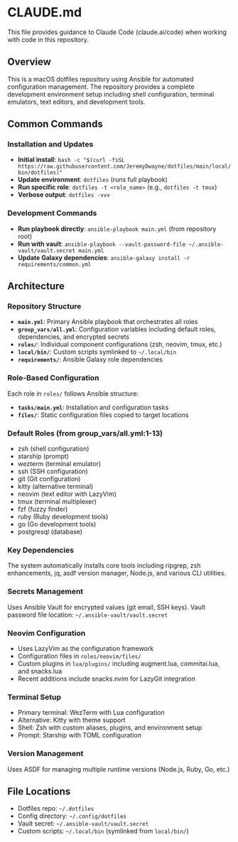 # CLAUDE.md

This file provides guidance to Claude Code (claude.ai/code) when working with code in this repository.

## Overview

This is a macOS dotfiles repository using Ansible for automated configuration management. The repository provides a complete development environment setup including shell configuration, terminal emulators, text editors, and development tools.

## Common Commands

### Installation and Updates
- **Initial install**: `bash -c "$(curl -fsSL https://raw.githubusercontent.com/JeremyDwayne/dotfiles/main/local/bin/dotfiles)"`
- **Update environment**: `dotfiles` (runs full playbook)
- **Run specific role**: `dotfiles -t <role_name>` (e.g., `dotfiles -t tmux`)
- **Verbose output**: `dotfiles -vvv`

### Development Commands
- **Run playbook directly**: `ansible-playbook main.yml` (from repository root)
- **Run with vault**: `ansible-playbook --vault-password-file ~/.ansible-vault/vault.secret main.yml`
- **Update Galaxy dependencies**: `ansible-galaxy install -r requirements/common.yml`

## Architecture

### Repository Structure
- **`main.yml`**: Primary Ansible playbook that orchestrates all roles
- **`group_vars/all.yml`**: Configuration variables including default roles, dependencies, and encrypted secrets
- **`roles/`**: Individual component configurations (zsh, neovim, tmux, etc.)
- **`local/bin/`**: Custom scripts symlinked to `~/.local/bin`
- **`requirements/`**: Ansible Galaxy role dependencies

### Role-Based Configuration
Each role in `roles/` follows Ansible structure:
- **`tasks/main.yml`**: Installation and configuration tasks
- **`files/`**: Static configuration files copied to target locations

### Default Roles (from group_vars/all.yml:1-13)
- zsh (shell configuration)
- starship (prompt)
- wezterm (terminal emulator)
- ssh (SSH configuration)
- git (Git configuration)
- kitty (alternative terminal)
- neovim (text editor with LazyVim)
- tmux (terminal multiplexer)
- fzf (fuzzy finder)
- ruby (Ruby development tools)
- go (Go development tools)
- postgresql (database)

### Key Dependencies
The system automatically installs core tools including ripgrep, zsh enhancements, jq, asdf version manager, Node.js, and various CLI utilities.

### Secrets Management
Uses Ansible Vault for encrypted values (git email, SSH keys). Vault password file location: `~/.ansible-vault/vault.secret`

### Neovim Configuration
- Uses LazyVim as the configuration framework
- Configuration files in `roles/neovim/files/`
- Custom plugins in `lua/plugins/` including augment.lua, commitai.lua, and snacks.lua
- Recent additions include snacks.nvim for LazyGit integration

### Terminal Setup
- Primary terminal: WezTerm with Lua configuration
- Alternative: Kitty with theme support
- Shell: Zsh with custom aliases, plugins, and environment setup
- Prompt: Starship with TOML configuration

### Version Management
Uses ASDF for managing multiple runtime versions (Node.js, Ruby, Go, etc.)

## File Locations
- Dotfiles repo: `~/.dotfiles`
- Config directory: `~/.config/dotfiles`
- Vault secret: `~/.ansible-vault/vault.secret`
- Custom scripts: `~/.local/bin` (symlinked from `local/bin/`)